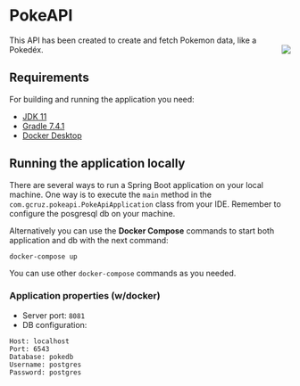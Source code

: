 # PokeAPI

This API has been created to create and fetch Pokemon data, like a Pokedéx. <img src="https://img.pokemondb.net/sprites/home/normal/pikachu-original-cap.png" align="right" />
## Requirements

For building and running the application you need:

- [JDK 11](https://www.oracle.com/java/technologies/javase/jdk11-archive-downloads.html)
- [Gradle 7.4.1](https://gradle.org/)
- [Docker Desktop](https://www.docker.com/products/docker-desktop/)

## Running the application locally

There are several ways to run a Spring Boot application on your local machine. One way is to execute the `main` method in the `com.gcruz.pokeapi.PokeApiApplication` class from your IDE. Remember to configure the posgresql db on your machine.


Alternatively you can use the **Docker Compose** commands to start both application and db with the next command:

```shell
docker-compose up
```
You can use other `docker-compose` commands as you needed.

### Application properties (w/docker)
- Server port: `8081`
- DB configuration:
```shell
Host: localhost 
Port: 6543
Database: pokedb
Username: postgres 
Password: postgres
```

